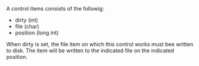 A control items consists of the followig:

- dirty (int)
- file (char)
- position (long int)

When dirty is set, the file item on which this control works must bee written to disk.
The item will be written to the indicated file on the indicated position.